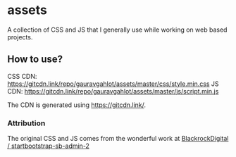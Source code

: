 # assets
A collection of CSS and JS that I generally use while working on web based projects.

## How to use?

CSS CDN: https://gitcdn.link/repo/gauravgahlot/assets/master/css/style.min.css
JS CDN: https://gitcdn.link/repo/gauravgahlot/assets/master/js/script.min.js

The CDN is generated using https://gitcdn.link/.

### Attribution

The original CSS and JS comes from the wonderful work at [BlackrockDigital
/
startbootstrap-sb-admin-2](https://github.com/BlackrockDigital/startbootstrap-sb-admin-2)
